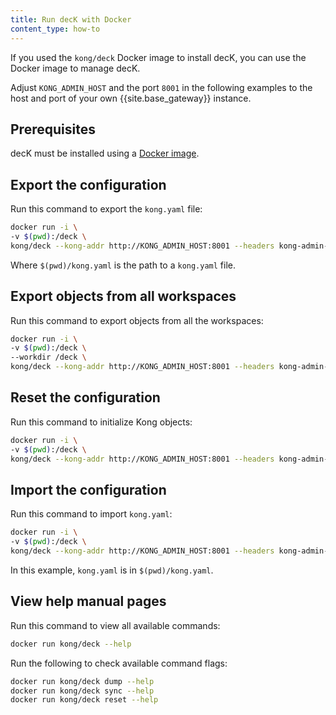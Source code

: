 ```yaml
---
title: Run decK with Docker
content_type: how-to
---
```


If you used the `kong/deck` Docker image to install decK, you can use the Docker image to manage decK. 

Adjust `KONG_ADMIN_HOST` and the port `8001` in the following examples to the host and port of your own {{site.base_gateway}} instance.

## Prerequisites
decK must be installed using a [Docker image](/deck/latest/installation/#docker-image).

## Export the configuration
Run this command to export the `kong.yaml` file:

```bash
docker run -i \
-v $(pwd):/deck \
kong/deck --kong-addr http://KONG_ADMIN_HOST:8001 --headers kong-admin-token:KONG_ADMIN_TOKEN -o /deck/kong.yaml dump
```
Where `$(pwd)/kong.yaml` is the path to a `kong.yaml` file.

## Export objects from all workspaces
Run this command to export objects from all the workspaces:

```bash
docker run -i \
-v $(pwd):/deck \
--workdir /deck \
kong/deck --kong-addr http://KONG_ADMIN_HOST:8001 --headers kong-admin-token:KONG_ADMIN_TOKEN dump --all-workspaces
```

## Reset the configuration
Run this command to initialize Kong objects:

```bash
docker run -i \
-v $(pwd):/deck \
kong/deck --kong-addr http://KONG_ADMIN_HOST:8001 --headers kong-admin-token:KONG_ADMIN_TOKEN reset
```

## Import the configuration
Run this command to import `kong.yaml`:

```bash
docker run -i \
-v $(pwd):/deck \
kong/deck --kong-addr http://KONG_ADMIN_HOST:8001 --headers kong-admin-token:KONG_ADMIN_TOKEN -s /deck/kong.yaml sync
```
In this example, `kong.yaml` is in `$(pwd)/kong.yaml`.

## View help manual pages
Run this command to view all available commands:

```bash
docker run kong/deck --help
```

Run the following to check available command flags:

```bash
docker run kong/deck dump --help
docker run kong/deck sync --help
docker run kong/deck reset --help
```